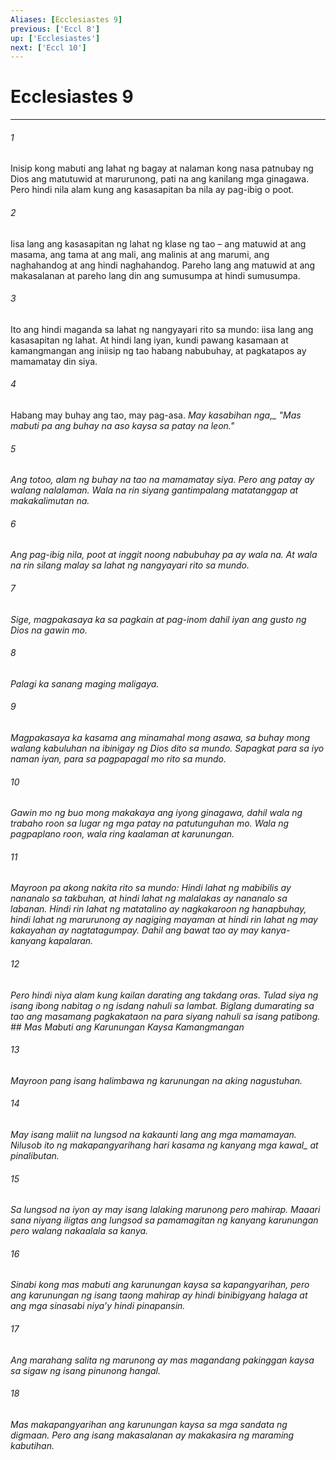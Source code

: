 ```yaml
---
Aliases: [Ecclesiastes 9]
previous: ['Eccl 8']
up: ['Ecclesiastes']
next: ['Eccl 10']
---
```

# Ecclesiastes 9

***






















###### 1 










Inisip kong mabuti ang lahat ng bagay at nalaman kong nasa patnubay ng Dios ang matutuwid at marurunong, pati na ang kanilang mga ginagawa. Pero hindi nila alam kung ang kasasapitan ba nila ay pag-ibig o poot. 





















###### 2 










Iisa lang ang kasasapitan ng lahat ng klase ng tao – ang matuwid at ang masama, ang tama at ang mali, ang malinis at ang marumi, ang naghahandog at ang hindi naghahandog. Pareho lang ang matuwid at ang makasalanan at pareho lang din ang sumusumpa at hindi sumusumpa. 





















###### 3 










Ito ang hindi maganda sa lahat ng nangyayari rito sa mundo: iisa lang ang kasasapitan ng lahat. At hindi lang iyan, kundi pawang kasamaan at kamangmangan ang iniisip ng tao habang nabubuhay, at pagkatapos ay mamamatay din siya. 





















###### 4 










Habang may buhay ang tao, may pag-asa. <i class="trans-change">May kasabihan nga,_ "Mas mabuti pa ang buhay na aso kaysa sa patay na leon." 





















###### 5 










Ang totoo, alam ng buhay na tao na mamamatay siya. Pero ang patay ay walang nalalaman. Wala na rin siyang gantimpalang matatanggap at makakalimutan na. 





















###### 6 










Ang pag-ibig nila, poot at inggit noong nabubuhay pa ay wala na. At wala na rin silang malay sa lahat ng nangyayari rito sa mundo. 





















###### 7 










Sige, magpakasaya ka sa pagkain at pag-inom dahil iyan ang gusto ng Dios na gawin mo. 





















###### 8 










Palagi ka sanang maging maligaya. 





















###### 9 










Magpakasaya ka kasama ang minamahal mong asawa, sa buhay mong walang kabuluhan na ibinigay ng Dios dito sa mundo. Sapagkat para sa iyo naman iyan, para sa pagpapagal mo rito sa mundo. 





















###### 10 










Gawin mo ng buo mong makakaya ang iyong ginagawa, dahil wala ng trabaho roon sa lugar ng mga patay na patutunguhan mo. Wala ng pagpaplano roon, wala ring kaalaman at karunungan. 





















###### 11 










Mayroon pa akong nakita rito sa mundo: Hindi lahat ng mabibilis ay nananalo sa takbuhan, at hindi lahat ng malalakas ay nananalo sa labanan. Hindi rin lahat ng matatalino ay nagkakaroon ng hanapbuhay, hindi lahat ng marurunong ay nagiging mayaman at hindi rin lahat ng may kakayahan ay nagtatagumpay. Dahil ang bawat tao ay may kanya-kanyang kapalaran. 





















###### 12 










Pero hindi niya alam kung kailan darating ang takdang oras. Tulad siya ng isang ibong nabitag o ng isdang nahuli sa lambat. Biglang dumarating sa tao ang masamang pagkakataon na para siyang nahuli sa isang patibong. ## Mas Mabuti ang Karunungan Kaysa Kamangmangan 





















###### 13 










Mayroon pang isang halimbawa ng karunungan na aking nagustuhan. 





















###### 14 










May isang maliit na lungsod na kakaunti lang ang mga mamamayan. Nilusob ito ng makapangyarihang hari <i class="trans-change">kasama ng kanyang mga kawal_ at pinalibutan. 





















###### 15 










Sa lungsod na iyon ay may isang lalaking marunong pero mahirap. Maaari sana niyang iligtas ang lungsod sa pamamagitan ng kanyang karunungan pero walang nakaalala sa kanya. 





















###### 16 










Sinabi kong mas mabuti ang karunungan kaysa sa kapangyarihan, pero ang karunungan ng isang taong mahirap ay hindi binibigyang halaga at ang mga sinasabi niyaʼy hindi pinapansin. 





















###### 17 










Ang marahang salita ng marunong ay mas magandang pakinggan kaysa sa sigaw ng isang pinunong hangal. 





















###### 18 










Mas makapangyarihan ang karunungan kaysa sa mga sandata ng digmaan. Pero ang isang makasalanan ay makakasira ng maraming kabutihan.
